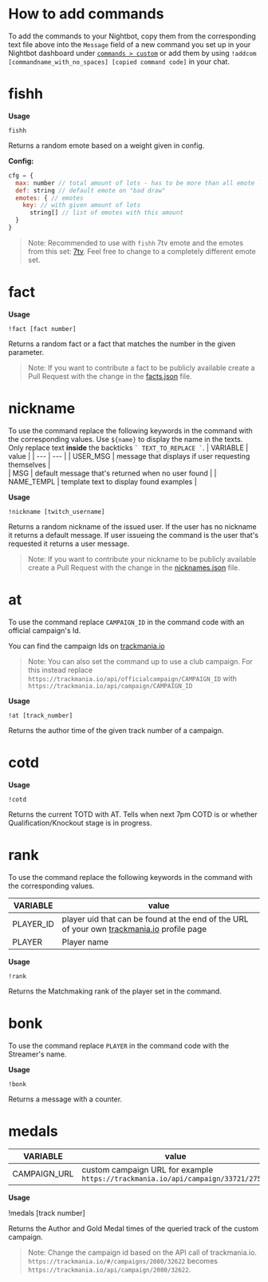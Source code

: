 # How to add commands

To add the commands to your Nightbot, copy them from the corresponding text file above into the `Message` field of a new command you set up in your Nightbot dashboard under [`commands > custom`](https://nightbot.tv/commands/custom) or add them by using `!addcom [commandname_with_no_spaces] [copied command code]` in your chat.


# fishh
**Usage**

`fishh`

Returns a random emote based on a weight given in config.

**Config:**
```js
cfg = {
  max: number // total amount of lots - has to be more than all emote lots combined
  def: string // default emote on "bad draw"
  emotes: { // emotes
    key: // with given amount of lots
      string[] // list of emotes with this amount
  }
}
```

> Note:
> Recommended to use with `fishh` 7tv emote and the emotes from this set: [7tv](https://7tv.app/emote-sets/63c907d8dedb49b243838d89).
> Feel free to change to a completely different emote set.

# fact

**Usage** 

`!fact [fact number]`

Returns a random fact or a fact that matches the number in the given parameter.

> Note:
> If you want to contribute a fact to be publicly available create a Pull Request with the change in the [facts.json](https://github.com/c-scholz/tm-shenanigans/blob/master/facts.json) file.


# nickname

To use the command replace the following keywords in the command with the corresponding values.
Use `${name}` to display the name in the texts.
Only replace text **inside** the backticks ``` ` TEXT_TO_REPLACE ` ```.
| VARIABLE | value |
| --- | ---  |
| USER_MSG   | message that displays if user requesting themselves                         |            
| MSG        | default message that's returned when no user found                          |
| NAME_TEMPL | template text to display found examples                                     |


**Usage**

`!nickname [twitch_username]`

Returns a random nickname of the issued user. If the user has no nickname it returns a default message. If user issueing the command is the user that's requested it returns a user message.

> Note:
> If you want to contribute your nickname to be publicly available create a Pull Request with the change in the [nicknames.json](https://github.com/c-scholz/tm-shenanigans/blob/master/nicknames.json) file.


# at

To use the command replace `CAMPAIGN_ID` in the command code with an official campaign's Id.

You can find the campaign Ids on [trackmania.io](https://trackmania.io/#/campaigns)

> Note:
> You can also set the command up to use a club campaign.
> For this instead replace `https://trackmania.io/api/officialcampaign/CAMPAIGN_ID` with `https://trackmania.io/api/campaign/CAMPAIGN_ID`

**Usage**

`!at [track_number]`

Returns the author time of the given track number of a campaign.

# cotd

**Usage**

`!cotd`

Returns the current TOTD with AT. Tells when next 7pm COTD is or whether Qualification/Knockout stage is in progress.


# rank

To use the command replace the following keywords in the command with the corresponding values.

| VARIABLE | value |
| --- | ---  |
| PLAYER_ID  | player uid that can be found at the end of the URL of your own [trackmania.io](https://trackmania.io) profile page |         
| PLAYER     | Player name                                                                                                        |

**Usage**

`!rank`

Returns the Matchmaking rank of the player set in the command.

# bonk

To use the command replace `PLAYER` in the command code with the Streamer's name.

**Usage**

`!bonk`

Returns a message with a counter.

# medals

| VARIABLE | value |
| --- | --- |
| CAMPAIGN_URL | custom campaign URL for example `https://trackmania.io/api/campaign/33721/27523` |

**Usage**

!medals [track number]

Returns the Author and Gold Medal times of the queried track of the custom campaign.

> Note: Change the campaign id based on the API call of trackmania.io. `https://trackmania.io/#/campaigns/2080/32622` becomes `https://trackmania.io/api/campaign/2080/32622`.
